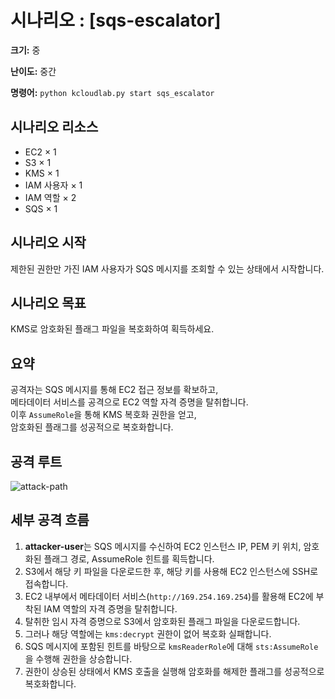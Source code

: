 # 시나리오 : [sqs-escalator]

**크기:** 중   
  
**난이도:** 중간

**명령어:** `python kcloudlab.py start sqs_escalator`

## 시나리오 리소스

- EC2 × 1  
- S3 × 1  
- KMS × 1  
- IAM 사용자 × 1  
- IAM 역할 × 2  
- SQS × 1

## 시나리오 시작

제한된 권한만 가진 IAM 사용자가 SQS 메시지를 조회할 수 있는 상태에서 시작합니다.

## 시나리오 목표

KMS로 암호화된 플래그 파일을 복호화하여 획득하세요.

## 요약

공격자는 SQS 메시지를 통해 EC2 접근 정보를 확보하고,  
메타데이터 서비스를 공격으로 EC2 역할 자격 증명을 탈취합니다.  
이후 `AssumeRole`을 통해 KMS 복호화 권한을 얻고,  
암호화된 플래그를 성공적으로 복호화합니다.

## 공격 루트

![attack-path](https://github.com/user-attachments/assets/f7bfee13-b983-4564-a31e-fe4f924b75df)

## 세부 공격 흐름

1. **attacker-user**는 SQS 메시지를 수신하여 EC2 인스턴스 IP, PEM 키 위치, 암호화된 플래그 경로, AssumeRole 힌트를 획득합니다.  
2. S3에서 해당 키 파일을 다운로드한 후, 해당 키를 사용해 EC2 인스턴스에 SSH로 접속합니다.  
3. EC2 내부에서 메타데이터 서비스(`http://169.254.169.254`)를 활용해 EC2에 부착된 IAM 역할의 자격 증명을 탈취합니다.  
4. 탈취한 임시 자격 증명으로 S3에서 암호화된 플래그 파일을 다운로드합니다.  
5. 그러나 해당 역할에는 `kms:decrypt` 권한이 없어 복호화 실패합니다.  
6. SQS 메시지에 포함된 힌트를 바탕으로 `kmsReaderRole`에 대해 `sts:AssumeRole`을 수행해 권한을 상승합니다.  
7. 권한이 상승된 상태에서 KMS 호출을 실행해 암호화를 해제한 플래그를 성공적으로 복호화합니다.
